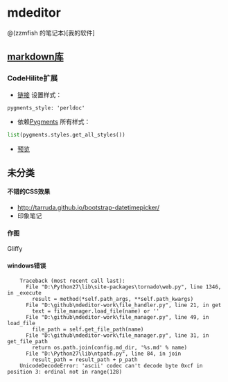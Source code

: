 # mdeditor

@(zzmfish 的笔记本)[我的软件]

## [markdown库](https://pythonhosted.org/Markdown/)
### CodeHilite扩展
* [链接](https://pythonhosted.org/Markdown/extensions/code_hilite.html)
设置样式：
```
pygments_style: 'perldoc'
```
* 依赖[Pygments](http://pygments.org/)
所有样式：
```python
list(pygments.styles.get_all_styles())
```
* [预览](http://help.farbox.com/pygments.html)


## 未分类
#### 不错的CSS效果
* http://tarruda.github.io/bootstrap-datetimepicker/  
* 印象笔记

#### 作图
Gliffy


#### windows错误
```
    Traceback (most recent call last):
      File "D:\Python27\lib\site-packages\tornado\web.py", line 1346, in _execute
        result = method(*self.path_args, **self.path_kwargs)
      File "D:\github\mdeditor-work\file_handler.py", line 21, in get
        text = file_manager.load_file(name) or ''
      File "D:\github\mdeditor-work\file_manager.py", line 49, in load_file
        file_path = self.get_file_path(name)
      File "D:\github\mdeditor-work\file_manager.py", line 31, in get_file_path
        return os.path.join(config.md_dir, '%s.md' % name)
      File "D:\Python27\lib\ntpath.py", line 84, in join
        result_path = result_path + p_path
    UnicodeDecodeError: 'ascii' codec can't decode byte 0xcf in position 3: ordinal not in range(128)

```